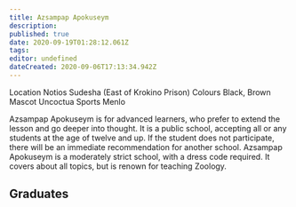 ```yaml
---
title: Azsampap Apokuseym
description: 
published: true
date: 2020-09-19T01:28:12.061Z
tags: 
editor: undefined
dateCreated: 2020-09-06T17:13:34.942Z
---
```


Location Notios Sudesha (East of Krokino Prison)
Colours Black, Brown
Mascot Uncoctua
Sports Menlo

Azsampap Apokuseym is for advanced learners, who prefer to extend the lesson and go deeper into thought. It is a public school, accepting all or any students at the age of twelve and up. If the student does not participate, there will be an immediate recommendation for another school. Azsampap Apokuseym is a moderately strict school, with a dress code required. It covers about all topics, but is renown for teaching Zoology.

## Graduates